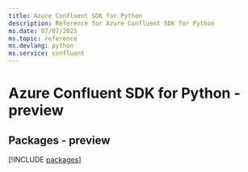 ```yaml
---
title: Azure Confluent SDK for Python
description: Reference for Azure Confluent SDK for Python
ms.date: 07/07/2025
ms.topic: reference
ms.devlang: python
ms.service: confluent
---
```

# Azure Confluent SDK for Python - preview
## Packages - preview
[!INCLUDE [packages](confluent-index.md)]